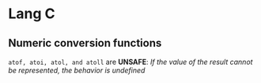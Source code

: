 # Lang C

## Numeric conversion functions

`atof, atoi, atol, and atoll` are **UNSAFE**:
_If the value of the result cannot be represented, the behavior is undefined_
